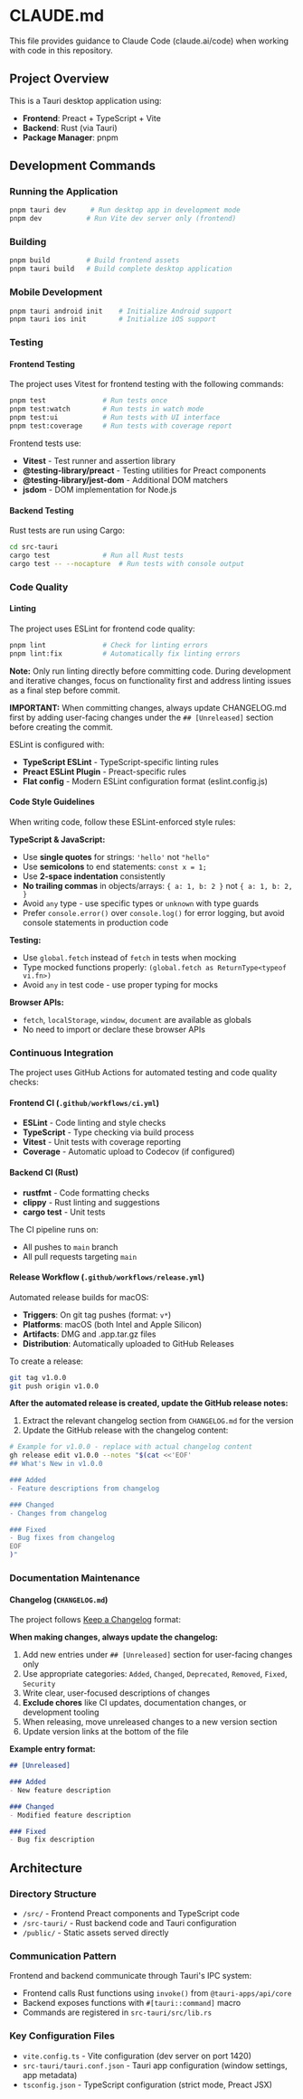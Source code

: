 # CLAUDE.md

This file provides guidance to Claude Code (claude.ai/code) when working with code in this repository.

## Project Overview
This is a Tauri desktop application using:
- **Frontend**: Preact + TypeScript + Vite
- **Backend**: Rust (via Tauri)
- **Package Manager**: pnpm

## Development Commands

### Running the Application
```bash
pnpm tauri dev      # Run desktop app in development mode
pnpm dev           # Run Vite dev server only (frontend)
```

### Building
```bash
pnpm build         # Build frontend assets
pnpm tauri build   # Build complete desktop application
```

### Mobile Development
```bash
pnpm tauri android init    # Initialize Android support
pnpm tauri ios init        # Initialize iOS support
```

### Testing

#### Frontend Testing
The project uses Vitest for frontend testing with the following commands:
```bash
pnpm test              # Run tests once
pnpm test:watch        # Run tests in watch mode
pnpm test:ui           # Run tests with UI interface
pnpm test:coverage     # Run tests with coverage report
```

Frontend tests use:
- **Vitest** - Test runner and assertion library
- **@testing-library/preact** - Testing utilities for Preact components
- **@testing-library/jest-dom** - Additional DOM matchers
- **jsdom** - DOM implementation for Node.js

#### Backend Testing
Rust tests are run using Cargo:
```bash
cd src-tauri
cargo test             # Run all Rust tests
cargo test -- --nocapture  # Run tests with console output
```

### Code Quality

#### Linting
The project uses ESLint for frontend code quality:
```bash
pnpm lint              # Check for linting errors
pnpm lint:fix          # Automatically fix linting errors
```

**Note:** Only run linting directly before committing code. During development and iterative changes, focus on functionality first and address linting issues as a final step before commit.

**IMPORTANT:** When committing changes, always update CHANGELOG.md first by adding user-facing changes under the `## [Unreleased]` section before creating the commit.

ESLint is configured with:
- **TypeScript ESLint** - TypeScript-specific linting rules
- **Preact ESLint Plugin** - Preact-specific rules
- **Flat config** - Modern ESLint configuration format (eslint.config.js)

#### Code Style Guidelines
When writing code, follow these ESLint-enforced style rules:

**TypeScript & JavaScript:**
- Use **single quotes** for strings: `'hello'` not `"hello"`
- Use **semicolons** to end statements: `const x = 1;`
- Use **2-space indentation** consistently
- **No trailing commas** in objects/arrays: `{ a: 1, b: 2 }` not `{ a: 1, b: 2, }`
- Avoid `any` type - use specific types or `unknown` with type guards
- Prefer `console.error()` over `console.log()` for error logging, but avoid console statements in production code

**Testing:**
- Use `global.fetch` instead of `fetch` in tests when mocking
- Type mocked functions properly: `(global.fetch as ReturnType<typeof vi.fn>)`
- Avoid `any` in test code - use proper typing for mocks

**Browser APIs:**
- `fetch`, `localStorage`, `window`, `document` are available as globals
- No need to import or declare these browser APIs

### Continuous Integration

The project uses GitHub Actions for automated testing and code quality checks:

#### Frontend CI (`.github/workflows/ci.yml`)
- **ESLint** - Code linting and style checks
- **TypeScript** - Type checking via build process
- **Vitest** - Unit tests with coverage reporting
- **Coverage** - Automatic upload to Codecov (if configured)

#### Backend CI (Rust)
- **rustfmt** - Code formatting checks
- **clippy** - Rust linting and suggestions
- **cargo test** - Unit tests

The CI pipeline runs on:
- All pushes to `main` branch
- All pull requests targeting `main`

#### Release Workflow (`.github/workflows/release.yml`)
Automated release builds for macOS:
- **Triggers**: On git tag pushes (format: `v*`)
- **Platforms**: macOS (both Intel and Apple Silicon)
- **Artifacts**: DMG and .app.tar.gz files
- **Distribution**: Automatically uploaded to GitHub Releases

To create a release:
```bash
git tag v1.0.0
git push origin v1.0.0
```

**After the automated release is created, update the GitHub release notes:**
1. Extract the relevant changelog section from `CHANGELOG.md` for the version
2. Update the GitHub release with the changelog content:
```bash
# Example for v1.0.0 - replace with actual changelog content
gh release edit v1.0.0 --notes "$(cat <<'EOF'
## What's New in v1.0.0

### Added
- Feature descriptions from changelog

### Changed
- Changes from changelog

### Fixed
- Bug fixes from changelog
EOF
)"
```

### Documentation Maintenance

#### Changelog (`CHANGELOG.md`)
The project follows [Keep a Changelog](https://keepachangelog.com/en/1.1.0/) format:

**When making changes, always update the changelog:**
1. Add new entries under `## [Unreleased]` section for user-facing changes only
2. Use appropriate categories: `Added`, `Changed`, `Deprecated`, `Removed`, `Fixed`, `Security`
3. Write clear, user-focused descriptions of changes
4. **Exclude chores** like CI updates, documentation changes, or development tooling
5. When releasing, move unreleased changes to a new version section
6. Update version links at the bottom of the file

**Example entry format:**
```markdown
## [Unreleased]

### Added
- New feature description

### Changed  
- Modified feature description

### Fixed
- Bug fix description
```

## Architecture

### Directory Structure
- `/src/` - Frontend Preact components and TypeScript code
- `/src-tauri/` - Rust backend code and Tauri configuration
- `/public/` - Static assets served directly

### Communication Pattern
Frontend and backend communicate through Tauri's IPC system:
- Frontend calls Rust functions using `invoke()` from `@tauri-apps/api/core`
- Backend exposes functions with `#[tauri::command]` macro
- Commands are registered in `src-tauri/src/lib.rs`

### Key Configuration Files
- `vite.config.ts` - Vite configuration (dev server on port 1420)
- `src-tauri/tauri.conf.json` - Tauri app configuration (window settings, app metadata)
- `tsconfig.json` - TypeScript configuration (strict mode, Preact JSX)